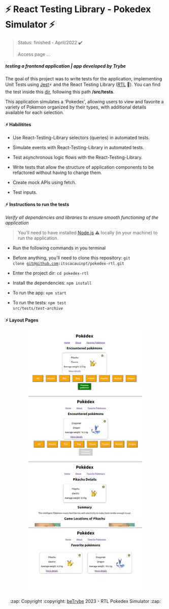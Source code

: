 # :zap: React Testing Library - Pokedex Simulator :zap:
> Status: finished - April/2022 :heavy_check_mark:
>
> Access page ...

##### _testing a frontend application | app developed by Trybe_

The goal of this project was to write tests for the application, implementing Unit Tests using <a href="https://jestjs.io"> Jest</a>:zap: and the React Testing Library (<a href="https://testing-library.com/">RTL</a> :octopus:).
You can find the test inside this <a href="https://github.com/itscacauinpt/pokedex-rtl/tree/main/src/tests">dir</a>, following this path <strong>/src/tests</strong>.

This application simulates a 'Pokedex', allowing users to view and favorite a variety of Pokemon organized by their types, with additional details available for each selection.

#### :zap: Habilitites

- Use React-Testing-Library selectors (queries) in automated tests.

- Simulate events with React-Testing-Library in automated tests.

- Test asynchronous logic flows with the React-Testing-Library.

- Write tests that allow the structure of application components to be refactored without having to change them.

- Create mock APIs using fetch.

- Test inputs.

#### :zap: Instructions to run the tests

_Verify all dependencies and libraries to ensure smooth functioning of the application_

  > You'll need to have installed <a href="https://nodejs.org/en/download/">Node.js</a> :warning: locally (in your machine) to run the application.

- Run the following commands in you terminal
- Before anything, you'll need to clone this repository: <code>git clone git@github.com:itscacauinpt/pokedex-rtl.git</code>
- Enter the project dir: <code>cd pokedex-rtl</code>
- Install the dependencies: <code>npm install</code>

- To run the app: <code>npm start</code>
- To run the tests: <code>npm test src/tests/<i>test-archive</i></code>

#### :zap: Layout Pages
<div align="center">
  <img width="360px" src="https://github.com/itscacauinpt/pokedex-rtl/blob/main/assets/pokedex.png"/>
  <img width="360px" src="https://github.com/itscacauinpt/pokedex-rtl/blob/main/assets/pokedex-mainpage.png"/>
  <img width="360px" src="https://github.com/itscacauinpt/pokedex-rtl/blob/main/assets/pokedex-details.png"/>
  <img width="360px" src="https://github.com/itscacauinpt/pokedex-rtl/blob/main/assets/pokedex-fav.png"/>
</div>

<br/>

<div align="center">
  :zap: Copyright :copyright: <a href="">beTrybe<a/>  2023 - RTL Pokedex Simulator :zap:
</div>
